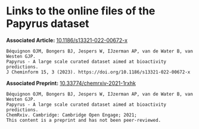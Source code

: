 # Links to the online files of the Papyrus dataset


**Associated Article:** <a href="https://doi.org/10.1186/s13321-022-00672-x">10.1186/s13321-022-00672-x</a>
```
Béquignon OJM, Bongers BJ, Jespers W, IJzerman AP, van de Water B, van Westen GJP.
Papyrus - A large scale curated dataset aimed at bioactivity predictions.
J Cheminform 15, 3 (2023). https://doi.org/10.1186/s13321-022-00672-x
```

**Associated Preprint:** <a href="https://doi.org/10.33774/chemrxiv-2021-1rxhk">10.33774/chemrxiv-2021-1rxhk</a>
```
Béquignon OJM, Bongers BJ, Jespers W, IJzerman AP, van de Water B, van Westen GJP.
Papyrus - A large scale curated dataset aimed at bioactivity predictions.
ChemRxiv. Cambridge: Cambridge Open Engage; 2021;
This content is a preprint and has not been peer-reviewed.
```
